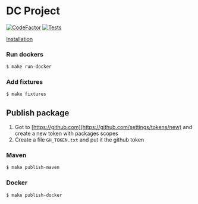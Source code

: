 # DC Project

[![CodeFactor](https://www.codefactor.io/repository/github/flecomte/dc-project/badge?s=869dc426625a253a07bea95f9380e23fdb048b94)](https://www.codefactor.io/repository/github/flecomte/dc-project)
[![Tests](https://github.com/flecomte/dc-project/actions/workflows/tests.yml/badge.svg)](https://github.com/flecomte/dc-project/actions/workflows/tests.yml)

[Installation](./doc/installation)

### Run dockers
```bash
$ make run-docker
```

### Add fixtures
```bash
$ make fixtures
```

## Publish package
1. Got to [https://github.com](https://github.com/settings/tokens/new) and create a new token with packages scopes
2. Create a file `GH_TOKEN.txt` and put it the github token

### Maven
```bash
$ make publish-maven
```
### Docker

```bash
$ make publish-docker
```
